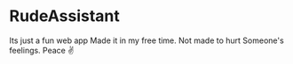# RudeAssistant
Its just a fun web app
Made it in my free time.
Not made to hurt Someone's feelings.
Peace ✌

